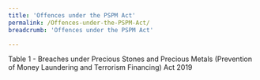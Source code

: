```yaml
---
title: 'Offences under the PSPM Act'
permalink: /Offences-under-the-PSPM-Act/
breadcrumb: 'Offences under the PSPM Act'

---
```


Table 1 - Breaches under Precious Stones and Precious Metals (Prevention of Money Laundering and Terrorism Financing) Act 2019
